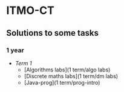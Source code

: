 # ITMO-CT

## Solutions to some tasks

### 1 year
* *Term 1*
	* [Algorithms labs](1 term/algo labs)
	* [Discrete maths labs](1 term/dm labs)
	* [Java-prog](1 term/prog-intro)

